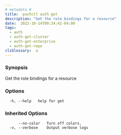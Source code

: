 ```yaml
---
# metadata # 
title:  pachctl auth get
description: "Get the role bindings for a resource"
date:  2022-10-14T09:34:42-04:00
tags:
  - auth
  - auth-get-cluster
  - auth-get-enterprise
  - auth-get-repo
cliGlossary:  a
---
```


### Synopsis

Get the role bindings for a resource

### Options

```
  -h, --help   help for get
```

### Inherited Options

```
      --no-color   Turn off colors.
  -v, --verbose    Output verbose logs
```

